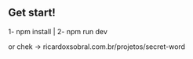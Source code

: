 ## Get start!

1- npm install | 2- npm run dev

or chek -> ricardoxsobral.com.br/projetos/secret-word
